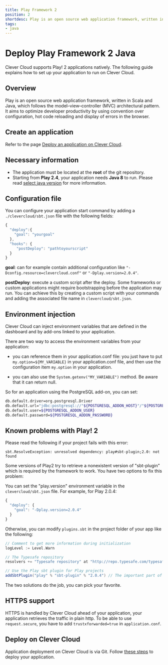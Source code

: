 ```yaml
---
title: Play Framework 2
position: 2
shortdesc: Play is an open source web application framework, written in Scala and Java, which follows the model–view–controller (MVC) architectural pattern.
tags:
- java
---
```


# Deploy Play Framework 2 Java

Clever Cloud supports Play! 2 applications natively. The following guide explains how to set up your application to run on Clever Cloud.

## Overview

Play is an open source web application framework, written in Scala and Java, which follows the model–view–controller (MVC) architectural pattern. It aims to optimize developer productivity by using convention over configuration, hot code reloading and display of errors in the browser.

## Create an application

Refer to the page [Deploy an application on Clever Cloud](/doc/clever-cloud-overview/add-application/).

## Necessary information

* The application must be located at the **root** of the git repository.
* Starting from **Play 2.4**, your application needs **Java 8** to run. Please read [select java version](https://www.clever-cloud.com/doc/java/select-java-version/) for more information.

## Configuration file

You can configure your application start command by adding a
`./clevercloud/sbt.json` file with the following fields:

```javascript
{
  "deploy":{
    "goal": "yourgoal"
  },
  "hooks": {
     "postDeploy": "pathtoyourscript"
  }
}
```

**goal**: can for example contain additional configuration like
`"-Dconfig.resource=clevercloud.conf"` or `"-Dplay.version=2.0.4"`.


**postDeploy**: execute a custom script after the deploy. Some frameworks or custom applications might require bootstrapping before the application may run.
You can achieve this by creating a custom script with your commands and
adding the associated file name in `clevercloud/sbt.json`.

## Environment injection

Clever Cloud can inject environment variables that are defined in the
dashboard and by add-ons linked to your application.

There are two way to access the environment variables from your application:

 * you can reference them in your application.conf file:
   you just have to put `my.option=${MY_VARIABLE}` in your application.conf file, and then use
   the configuration item `my.option` in your application.

 * you can also use the `System.getenv("MY_VARIABLE")` method. Be aware that it can return null.

 So for an application using the PostgreSQL add-on, you can set:

```bash
db.default.driver=org.postgresql.Driver
db.default.url="jdbc:postgresql://"${POSTGRESQL_ADDON_HOST}"/"${POSTGRESQL_ADDON_DB}
db.default.user=${POSTGRESQL_ADDON_USER}
db.default.password=${POSTGRESQL_ADDON_PASSWORD}
```

## Known problems with Play! 2

Please read the following if your project fails with this error:

`sbt.ResolveException: unresolved dependency: play#sbt-plugin;2.0: not found`

Some versions of Play2 try to retrieve a nonexistent version of
"sbt-plugin" which is required by the framework to work.
You have two options to fix this problem:

You can set the "play.version" environment variable in the
`clevercloud/sbt.json` file.
For example, for Play 2.0.4:

``` javascript
{
  "deploy": {
    "goal": "-Dplay.version=2.0.4"
  }
}
```

Otherwise, you can modify `plugins.sbt` in the project folder of your
app like the following:

``` scala
// Comment to get more information during initialization
logLevel := Level.Warn

// The Typesafe repository
resolvers += "Typesafe repository" at "http://repo.typesafe.com/typesafe/releases/"

// Use the Play sbt plugin for Play projects
addSbtPlugin("play" % "sbt-plugin" % "2.0.4") // The important part of the configuration
```

The two solutions do the job, you can pick your favorite.

## HTTPS support

HTTPS is handled by Clever Cloud ahead of your application, your application
retrieves the traffic in plain http. To be able to use `request.secure`, you
have to add `trustxforwarded=true` in `application.conf`.

## Deploy on Clever Cloud

Application deployment on Clever Cloud is via Git. Follow [these steps](/doc/clever-cloud-overview/add-application/) to deploy your application.
